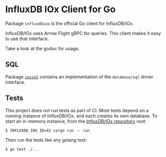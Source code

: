 # InfluxDB IOx Client for Go

Package `influxdbiox` is the official Go client for InfluxDB/IOx.

InfluxDB/IOx uses Arrow Flight gRPC for queries.
This client makes it easy to use that interface.

Take a look at the godoc for usage.

## SQL

Package [`ioxsql`](ioxsql) contains an implementation of the `database/sql` driver interface.

## Tests

This project does not run tests as part of CI.
Most tests depend on a running instance of InfluxDB/IOx, and each creates its own database.
To start an in-memory instance, from the [InfluxDB/IOx repository](https://github.com/influxdata/influxdb_iox/) root:
```console
$ INFLUXDB_IOX_ID=42 cargo run -- run
```

Then run the tests like any golang test:
```console
$ go test ./...
```
